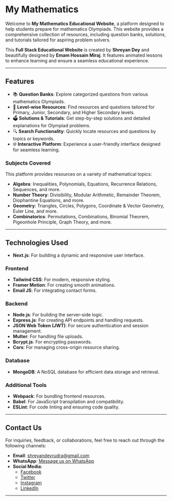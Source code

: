 # **My Mathematics**

Welcome to **My Mathematics Educational Website**, a platform designed to help students prepare for mathematics Olympiads. This website provides a comprehensive collection of resources, including question banks, solutions, and tutorials tailored for aspiring problem solvers.

This **Full Stack Educational Website** is created by **Shreyan Dey** and beautifully designed by **Emam Hossain Miraj**. It features animated lessons to enhance learning and ensure a seamless educational experience.

---

## **Features**

- 📚 **Question Banks**: Explore categorized questions from various mathematics Olympiads.
- 🎯 **Level-wise Resources**: Find resources and questions tailored for Primary, Junior, Secondary, and Higher Secondary levels.
- 🗳️ **Solutions & Tutorials**: Get step-by-step solutions and detailed explanations for Olympiad problems.
- 🔍 **Search Functionality**: Quickly locate resources and questions by topics or keywords.
- 🌐 **Interactive Platform**: Experience a user-friendly interface designed for seamless learning.

### **Subjects Covered**

This platform provides resources on a variety of mathematical topics:

- **Algebra**: Inequalities, Polynomials, Equations, Recurrence Relations, Sequences, and more.
- **Number Theory**: Divisibility, Modular Arithmetic, Remainder Theorem, Diophantine Equations, and more.
- **Geometry**: Triangles, Circles, Polygons, Coordinate & Vector Geometry, Euler Line, and more.
- **Combinatorics**: Permutations, Combinations, Binomial Theorem, Pigeonhole Principle, Graph Theory, and more.

---

## **Technologies Used**

- **Next.js**: For building a dynamic and responsive user interface.

### **Frontend**

- **Tailwind CSS**: For modern, responsive styling.
- **Framer Motion**: For creating smooth animations.
- **Email JS**: For integrating contact forms.

### **Backend**

- **Node.js**: For building the server-side logic.
- **Express.js**: For creating API endpoints and handling requests.
- **JSON Web Token (JWT)**: For secure authentication and session management.
- **Multer**: For handling file uploads.
- **Bcrypt.js**: For encrypting passwords.
- **Cors**: For managing cross-origin resource sharing.

### **Database**

- **MongoDB**: A NoSQL database for efficient data storage and retrieval.

### **Additional Tools**

- **Webpack**: For bundling frontend resources.
- **Babel**: For JavaScript transpilation and compatibility.
- **ESLint**: For code linting and ensuring code quality.

---

## **Contact Us**

For inquiries, feedback, or collaborations, feel free to reach out through the following channels:

- **Email**: [shreyandeyrudra@gmail.com](mailto:shreyandeyrudra@gmail.com)
- **WhatsApp**: [Message us on WhatsApp](https://wa.me/+8801818927655)
- **Social Media**:
  - [Facebook](https://www.facebook.com/shreyan1729)
  - [Twitter](https://x.com/ShreyanDey1729)
  - [Instagram](https://www.instagram.com/shreyan1729)
  - [LinkedIn](https://www.linkedin.com/in/shreyan-dey-72968b342/)

---
